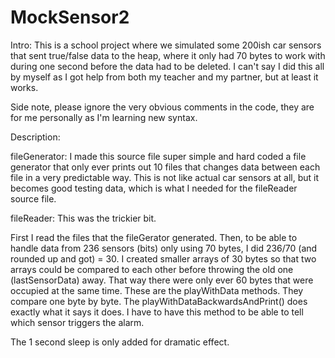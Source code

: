 # MockSensor2

Intro:
This is a school project where we simulated some 200ish car sensors that sent true/false data to the heap, where it only had 70 bytes to work with during one second before the data had to be deleted. 
I can't say I did this all by myself as I got help from both my teacher and my partner, but at least it works.

Side note, please ignore the very obvious comments in the code, they are for me personally as I'm learning new syntax. 


Description:

fileGenerator: 
I made this source file super simple and hard coded a file generator that only ever prints out 10 files that changes data between each file in a very predictable way.
This is not like actual car sensors at all, but it becomes good testing data, which is what I needed for the fileReader source file.

fileReader:
This was the trickier bit. 

First I read the files that the fileGerator generated. Then, to be able to handle data from 236 sensors (bits) only using 70 bytes, I did 236/70 (and rounded up and got) = 30. 
I created smaller arrays of 30 bytes so that two arrays could be compared to each other before throwing the old one (lastSensorData) away. 
That way there were only ever 60 bytes that were occupied at the same time. 
These are the playWithData methods. They compare one byte by byte. 
The playWithDataBackwardsAndPrint() does exactly what it says it does. I have to have this method to be able to tell which sensor triggers the alarm. 

The 1 second sleep is only added for dramatic effect. 
